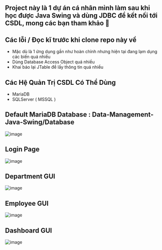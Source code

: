## **Project này là 1 dự án cá nhân mình làm sau khi học được Java Swing và dùng JDBC để kết nối tới CSDL, mong các bạn tham khảo 💖**

## Các lỗi / Đọc kĩ trước khi clone repo này về
- Mặc dù là 1 ứng dụng gần như hoàn chỉnh nhưng hiện tại đang lạm dụng các biến quá nhiều
- Dùng Database Access Object quá nhiều
- Khai báo lại JTable để lấy thông tin quá nhiều

## Các Hệ Quản Trị CSDL Có Thể Dùng
- MariaDB
- SQLServer ( MSSQL )

## Default MariaDB Database : Data-Management-Java-Swing/Database
![image](https://github.com/user-attachments/assets/cea85e70-97e2-46d5-a452-deace4288db1)

## Login Page
![image](https://github.com/user-attachments/assets/1b4ba268-1b16-42b6-a29f-e2dd90d76a6c)

## Department GUI
![image](https://github.com/user-attachments/assets/c301f3bd-aaae-4770-a7ec-896d5b4132ce)

## Employee GUI 
![image](https://github.com/user-attachments/assets/d6bbd56c-5c4b-455f-ae99-306ac3ec832e)

## Dashboard GUI 
![image](https://github.com/user-attachments/assets/ac789cb1-284c-4096-8a33-6f4dbecf0da6)
